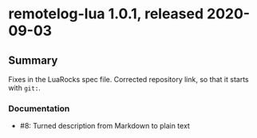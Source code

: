 # remotelog-lua 1.0.1, released 2020-09-03

## Summary

Fixes in the LuaRocks spec file. Corrected repository link, so that it starts with `git:`.

### Documentation

* #8: Turned description from Markdown to plain text